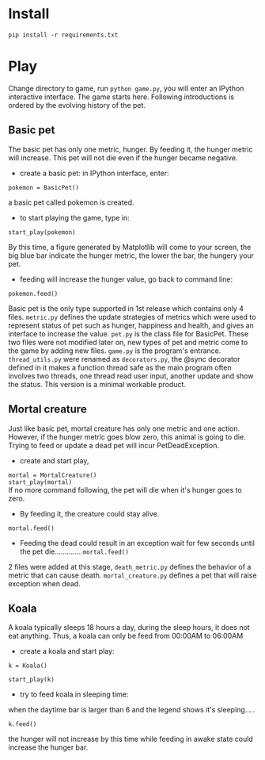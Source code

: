 # Install
```pip install -r requirements.txt```
# Play
Change directory to game, run ```python game.py```, you will enter an IPython interactive interface. The game starts here. Following introductions is ordered by the evolving history of the pet.
## Basic pet
The basic pet has only one metric, hunger. By feeding it, the hunger metric will increase. This pet will not die even if the hunger became negative.

* create a basic pet: in IPython interface, enter:

 ```pokemon = BasicPet()```
 
  a basic pet called pokemon is created.

* to start playing the game, type in: 

 ```start_play(pokemon)```


 By this time, a figure generated by Matplotlib will come to your screen, the big blue bar indicate the hunger metric, the lower the bar, the hungery your pet.

* feeding will increase the hunger value, go back to command line:

 ```pokemon.feed()```

Basic pet is the only type supported in 1st release which contains only 4 files. ```metric.py``` defines the update strategies of metrics which were used to represent status of pet such as hunger, happiness and health, and gives an interface to increase the value. ```pet.py``` is the class file for BasicPet. These two files were not modified later on, new types of pet and metric come to the game by adding new files. ```game.py``` is the program's entrance. ```thread_utils.py``` were renamed as ```decorators.py```, the @sync decorator defined in it makes a function thread safe as the main program often involves two threads, one thread read user input, another update and show the status.
This version is a minimal workable product.

## Mortal creature
Just like basic pet, mortal creature has only one metric and one action. However, if the hunger metric goes blow zero, this animal is going to die. Trying to feed or update a dead pet will incur PetDeadException.

* create and start play,

 ```mortal = MortalCreature()```
 <br>
 ```start_play(mortal)```
 <br>
 If no more command following, the pet will die when it's hunger goes to zero. 
* By feeding it, the creature could stay alive.

 ```mortal.feed()```

* Feeding the dead could result in an exception
 wait for few seconds until the pet die.............
 ```mortal.feed()```

2 files were added at this stage, ```death_metric.py``` defines the behavior of a metric that can cause death. ```mortal_creature.py``` defines a pet that will raise exception when dead.

## Koala
A koala typically sleeps 18 hours a day, during the sleep hours, it does not eat anything. Thus, a koala can only be feed from 00:00AM to 06:00AM

* create a koala and start play:

 ```k = Koala()```
 
  ```start_play(k)```
  
* try to feed koala in sleeping time:

 when the daytime bar is larger than 6 and the legend shows it's sleeping.....
 
 ```k.feed()```

 the hunger will not increase by this time while feeding in awake state could increase the hunger bar.



